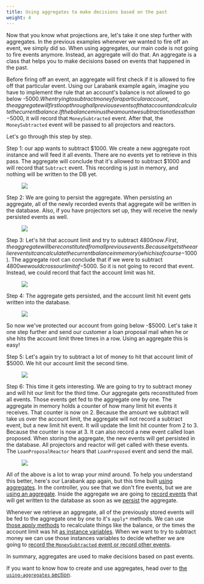 ```yaml
---
title: Using aggregates to make decisions based on the past
weight: 4
---
```


Now that you know what projections are, let's take it one step further with aggregates. In the previous examples whenever we wanted to fire off an event, we simply did so. When using aggregates, our main code is not going to fire events anymore. Instead, an aggregate will do that. An aggregate is a class that helps you to make decisions based on events that happened in the past.

Before firing off an event, an aggregate will first check if it is allowed to fire off that particular event. Using our Larabank example again, imagine you have to implement the rule that an account's balance is not allowed to go below -$5000. When trying to subtract money for a particular account, the aggregate will first loop through all previous events of that account and calculate the current balance. If the balance minus the amount we subtract is not less than -$5000, it will record that `MoneySubtracted` event. After that, the `MoneySubtracted` event will be passed to all projectors and reactors.

Let's go through this step by step.

Step 1: our app wants to subtract $1000. We create a new aggregate root instance and will feed it all events. There are no events yet to retrieve in this pass. The aggregate will conclude that it's allowed to subtract $1000 and will record that `Subtract` event. This recording is just in memory, and nothing will be written to the DB yet.

<figure class="scheme">
    <img class="scheme_figure" src="/docs/laravel-event-sourcing/v7/images/aggregate-01.svg">
</figure>

Step 2: We are going to persist the aggregate. When persisting an aggregate, all of the newly recorded events that aggregate will be written in the database. Also, if you have projectors set up, they will receive the newly persisted events as well.

<figure class="scheme">
    <img class="scheme_figure" src="/docs/laravel-event-sourcing/v7/images/aggregate-02.svg">
</figure>

Step 3: Let's hit that account limit and try to subtract $4800 now. First, the aggregate will be reconstituted from all previous events. Because it gets the earlier events it can calculate the current balance in memory (which is of course -$1000). The aggregate root can conclude that if we were to subtract $4800 we would cross our limit of -$5000. So it is not going to record that event. Instead, we could record that fact the account limit was hit.

<figure class="scheme">
    <img class="scheme_figure" src="/docs/laravel-event-sourcing/v7/images/aggregate-03.svg">
</figure>

Step 4: The aggregate gets persisted, and the account limit hit event gets written into the database.

<figure class="scheme">
    <img class="scheme_figure" src="/docs/laravel-event-sourcing/v7/images/aggregate-04.svg">
</figure>

So now we've protected our account from going below -\$5000. Let's take it one step further and send our customer a loan proposal mail when he or she hits the account limit three times in a row. Using an aggregate this is easy!

Step 5: Let's again try to subtract a lot of money to hit that account limit of \$5000. We hit our account limit the second time.

<figure class="scheme">
    <img class="scheme_figure" src="/docs/laravel-event-sourcing/v7/images/aggregate-05.svg">
</figure>

Step 6: This time it gets interesting. We are going to try to subtract money and will hit our limit for the third time. Our aggregate gets reconstituted from all events. Those events get fed to the aggregate one by one. The aggregate in memory holds a counter of how many limit hit events it receives. That counter is now on 2. Because the amount we subtract will take us over the account limit, the aggregate will not record a subtract event, but a new limit hit event. It will update the limit hit counter from 2 to 3. Because the counter is now at 3. It can also record a new event called loan proposed. When storing the aggregate, the new events will get persisted in the database. All projectors and reactor will get called with these events. The `LoanProposalReactor` hears that `LoanProposed` event and send the mail.

<figure class="scheme">
    <img class="scheme_figure" src="/docs/laravel-event-sourcing/v7/images/aggregate-06.svg">
</figure>

All of the above is a lot to wrap your mind around. To help you understand this better, here's our Larabank app again, but this time built [using aggregates](https://github.com/spatie/larabank-aggregates). In the controller, you see that we don't fire events, but we are [using an aggregate](https://github.com/spatie/larabank-aggregates/blob/cc9c85fb6569aa9259fe7f9bdd5ee23ec92b0c66/app/Http/Controllers/AccountsController.php#L21-L52). Inside the aggregate we are going to [record events](https://github.com/spatie/larabank-aggregates/blob/cc9c85fb6569aa9259fe7f9bdd5ee23ec92b0c66/app/Domain/Account/AccountAggregateRoot.php#L34) that will get written to the database as soon as we [persist](https://github.com/spatie/larabank-aggregates/blob/cc9c85fb6569aa9259fe7f9bdd5ee23ec92b0c66/app/Http/Controllers/AccountsController.php#L40) the aggregate.

Whenever we retrieve an aggregate, all of the previously stored events will be fed to the aggregate one by one to it's `apply*` methods. We can use [those apply methods](https://github.com/spatie/larabank-aggregates/blob/cc9c85fb6569aa9259fe7f9bdd5ee23ec92b0c66/app/Domain/Account/AccountAggregateRoot.php#L39-L46) to recalculate things like the balance, or the times the account limit was hit [as instance variables](https://github.com/spatie/larabank-aggregates/blob/cc9c85fb6569aa9259fe7f9bdd5ee23ec92b0c66/app/Domain/Account/AccountAggregateRoot.php#L79-L82). When we want to try to subtract money we can use those instances variables to decide whether we are going to [record the `MoneySubtracted` event or record other events](https://github.com/spatie/larabank-aggregates/blob/cc9c85fb6569aa9259fe7f9bdd5ee23ec92b0c66/app/Domain/Account/AccountAggregateRoot.php#L50-L62).

In summary, aggregates are used to make decisions based on past events.

If you want to know how to create and use aggregates, head over to [the `using-aggregates` section](/laravel-event-sourcing/v7/using-aggregates/writing-your-first-aggregate).
